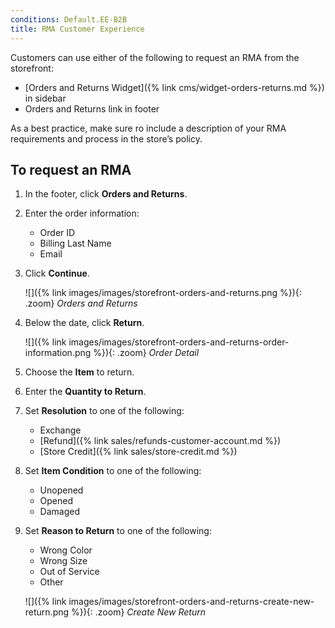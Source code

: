 ```yaml
---
conditions: Default.EE-B2B
title: RMA Customer Experience
---
```


Customers can use either of the following to request an RMA from the storefront:

- [Orders and Returns Widget]({% link cms/widget-orders-returns.md %}) in sidebar
- Orders and Returns link in footer

As a best practice, make sure ro include a description of your RMA requirements and process in the store’s policy.

## To request an RMA

1. In the footer, click **Orders and Returns**.

1. Enter the order information:

    - Order ID
    - Billing Last Name
    - Email

1. Click **Continue**.

    ![]({% link images/images/storefront-orders-and-returns.png %}){: .zoom}
    _Orders and Returns_

1. Below the date, click **Return**.

    ![]({% link images/images/storefront-orders-and-returns-order-information.png %}){: .zoom}
    _Order Detail_

1. Choose the **Item** to return.

1. Enter the **Quantity to Return**.

1. Set **Resolution** to one of the following:

    - Exchange
    - [Refund]({% link sales/refunds-customer-account.md %})
    - [Store Credit]({% link sales/store-credit.md %})

1. Set **Item Condition** to one of the following:

    - Unopened
    - Opened
    - Damaged

1. Set **Reason to Return** to one of the following:

    - Wrong Color
    - Wrong Size
    - Out of Service
    - Other

    ![]({% link images/images/storefront-orders-and-returns-create-new-return.png %}){: .zoom}
    _Create New Return_
